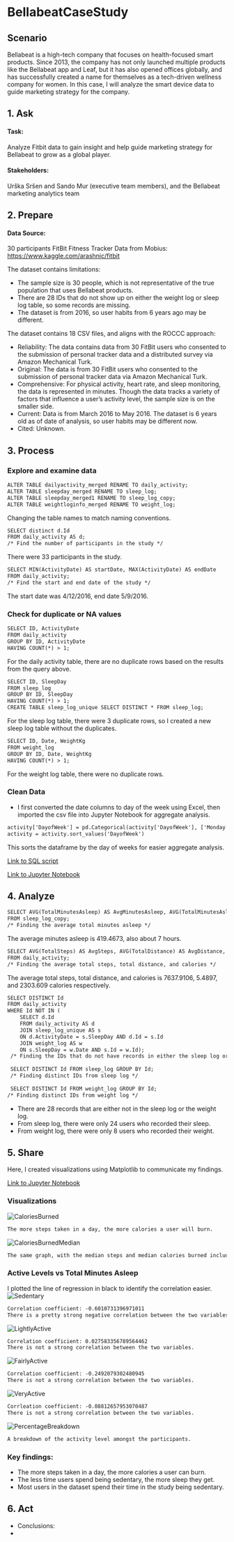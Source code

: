 # BellabeatCaseStudy    

## Scenario  
Bellabeat is a high-tech company that focuses on health-focused smart products. Since 2013, the company has not only launched multiple products like the Bellabeat app and Leaf, but it has also opened offices globally, and has successfully created a name for themselves as a tech-driven wellness company for women. In this case, I will analyze the smart device data to guide marketing strategy for the company. 

## 1. Ask    

#### Task:   
Analyze Fitbit data to gain insight and help guide marketing strategy for Bellabeat to grow as a global player.   
#### Stakeholders:   
Urška Sršen and Sando Mur (executive team members), and the Bellabeat marketing analytics team
## 2. Prepare   
#### Data Source:   
30 participants FitBit Fitness Tracker Data from Mobius: https://www.kaggle.com/arashnic/fitbit    

The dataset contains limitations:   
* The sample size is 30 people, which is not representative of the true population that uses Bellabeat products.
* There are 28 IDs that do not show up on either the weight log or sleep log table, so some records are missing. 
* The dataset is from 2016, so user habits from 6 years ago may be different.     


The dataset contains 18 CSV files, and aligns with the ROCCC approach:
* Reliability: The data contains data from 30 FitBit users who consented to the submission of personal tracker data and a distributed survey via Amazon Mechanical Turk.
* Original: The data is from 30 FitBit users who consented to the submission of personal tracker data via Amazon Mechanical Turk.
* Comprehensive: For physical activity, heart rate, and sleep monitoring, the data is represented in minutes. Though the data tracks a variety of factors that influence a user’s activity level, the sample size is on the smaller side.
* Current: Data is from March 2016 to May 2016. The dataset is 6 years old as of date of analysis, so user habits may be different now.
* Cited: Unknown.


## 3. Process    
### Explore and examine data
```diff
ALTER TABLE dailyactivity_merged RENAME TO daily_activity;
ALTER TABLE sleepday_merged RENAME TO sleep_log;
ALTER TABLE sleepday_merged1 RENAME TO sleep_log_copy;
ALTER TABLE weightloginfo_merged RENAME TO weight_log;
```
Changing the table names to match naming conventions.
```diff
SELECT distinct d.Id 
FROM daily_activity AS d;
/* Find the number of participants in the study */
```
There were 33 participants in the study.
```diff
SELECT MIN(ActivityDate) AS startDate, MAX(ActivityDate) AS endDate
FROM daily_activity;
/* Find the start and end date of the study */
```
The start date was 4/12/2016, end date 5/9/2016.


### Check for duplicate or NA values    
```diff
SELECT ID, ActivityDate 
FROM daily_activity
GROUP BY ID, ActivityDate
HAVING COUNT(*) > 1; 
```  
For the daily activity table, there are no duplicate rows based on the results from the query above.
```diff
SELECT ID, SleepDay 
FROM sleep_log
GROUP BY ID, SleepDay
HAVING COUNT(*) > 1;
CREATE TABLE sleep_log_unique SELECT DISTINCT * FROM sleep_log;
```
For the sleep log table, there were 3 duplicate rows, so I created a new sleep log table without the duplicates.
```diff
SELECT ID, Date, WeightKg 
FROM weight_log
GROUP BY ID, Date, WeightKg 
HAVING COUNT(*) > 1;
```
For the weight log table, there were no duplicate rows.

### Clean Data  
* I first converted the date columns to day of the week using Excel, then imported the csv file into Jupyter Notebook for aggregate analysis. 
```diff
activity['DayofWeek'] = pd.Categorical(activity['DayofWeek'], ['Monday', 'Tuesday', 'Wednesday', 'Thursday', 'Friday', 'Saturday', 'Sunday'])
activity = activity.sort_values('DayofWeek')
```
This sorts the dataframe by the day of weeks for easier aggregate analysis.

[Link to SQL script](https://github.com/codinglovespri/BellabeatCaseStudy/blob/10b3f80493b8cf798b5e74c78243bbe4ab34a2ea/bellabeat.sql)  

[Link to Jupyter Notebook](https://github.com/codinglovespri/BellabeatCaseStudy/blob/405b84af52ebeb1e2878b10fc213d3befb11a0c2/Bellabeat%20Visualizations.ipynb)  


## 4. Analyze    

```diff
SELECT AVG(TotalMinutesAsleep) AS AvgMinutesAsleep, AVG(TotalMinutesAsleep / 60) AS AvgHoursAsleep
FROM sleep_log_copy;
/* Finding the average total minutes asleep */
```
The average minutes asleep is 419.4673, also about 7 hours.

```diff
SELECT AVG(TotalSteps) AS AvgSteps, AVG(TotalDistance) AS AvgDistance, AVG(Calories) AS AvgCalories
FROM daily_activity;
/* Finding the average total steps, total distance, and calories */
```
The average total steps, total distance, and calories is 7637.9106, 5.4897, and 2303.609 calories respectively. 

```diff
SELECT DISTINCT Id
FROM daily_activity
WHERE Id NOT IN (
	SELECT d.Id
	FROM daily_activity AS d 
	JOIN sleep_log_unique AS s
	ON d.ActivityDate = s.SleepDay AND d.Id = s.Id
	JOIN weight_log AS w
	ON s.SleepDay = w.Date AND s.Id = w.Id);
 /* Finding the IDs that do not have records in either the sleep log or weight log */
 
 SELECT DISTINCT Id FROM sleep_log GROUP BY Id;
 /* Finding distinct IDs from sleep log */
 
 SELECT DISTINCT Id FROM weight_log GROUP BY Id;
/* Finding distinct IDs from weight log */
```
* There are 28 records that are either not in the sleep log or the weight log. 
* From sleep log, there were only 24 users who recorded their sleep. 
* From weight log, there were only 8 users who recorded their weight.

## 5. Share   
Here, I created visualizations using Matplotlib to communicate my findings.   

[Link to Jupyter Notebook](https://github.com/codinglovespri/BellabeatCaseStudy/blob/405b84af52ebeb1e2878b10fc213d3befb11a0c2/Bellabeat%20Visualizations.ipynb)  

### Visualizations  
![CaloriesBurned](https://user-images.githubusercontent.com/97275273/210922428-401d54f9-23d0-4007-bdc3-cbd7e8385f73.png)    
``` diff
The more steps taken in a day, the more calories a user will burn.    
```
![CaloriesBurnedMedian](https://user-images.githubusercontent.com/97275273/210922510-37de317a-567c-4977-a35e-c551c9c8abb3.png)    
``` diff
The same graph, with the median steps and median calories burned included. 
```


### Active Levels vs Total Minutes Asleep   
I plotted the line of regression in black to identify the correlation easier. 
![Sedentary](https://user-images.githubusercontent.com/97275273/210922816-8577e79a-d157-4205-bb56-9368c6cf6398.png)   
```diff
Correlation coefficient: -0.6010731396971011    
There is a pretty strong negative correlation between the two variables, showing that the more sedentary a user is, the less sleep they get.   
```
 
![LightlyActive](https://user-images.githubusercontent.com/97275273/210922804-6fcc3702-c31f-4607-aab6-380aaf782d8a.png)  
```diff
Correlation coefficient: 0.027583356789564462
There is not a strong correlation between the two variables.
```

![FairlyActive](https://user-images.githubusercontent.com/97275273/210922789-2c59341a-1d35-4546-b5b7-24985ae7ffbd.png)  
```diff
Correlation coefficient: -0.2492079302480945
There is not a strong correlation between the two variables.
```

![VeryActive](https://user-images.githubusercontent.com/97275273/210922820-3281c5de-f58f-47e9-8ab4-4c474b7f52b9.png)
```diff
Corrleation coefficient: -0.08812657953070487
There is not a strong correlation between the two variables.
```

![PercentageBreakdown](https://user-images.githubusercontent.com/97275273/211079572-e14e57b2-2338-4f8a-9375-5f06c3d123b7.png)
```diff
A breakdown of the activity level amongst the participants.
```

### Key findings:

* The more steps taken in a day, the more calories a user can burn. 
* The less time users spend being sedentary, the more sleep they get.
* Most users in the dataset spend their time in the study being sedentary. 

## 6. Act
* Conclusions:
* 


